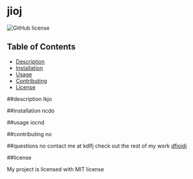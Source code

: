 # jioj
  ![GitHub license](https://img.shields.io/badge/license-MIT-blue.svg)
  ## Table of Contents
  - [Description](#description)
  - [Installation](#installation)
  - [Usage](#usage)
  - [Contributing](#contributing)
  - [License](#license)

  ##description
  lkjo


##installation
ncdo

##usage
iocnd

##contributing
no

##questions
no
contact me at kdlfj
check out the rest of my work [dfjoidj](https://github.com/dfjoidj)






  ##license
  
  My project is licensed with MIT license
